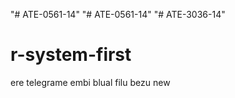 "# ATE-0561-14" 
"# ATE-0561-14" 
"# ATE-3036-14"
# r-system-first
ere telegrame embi blual filu bezu new

